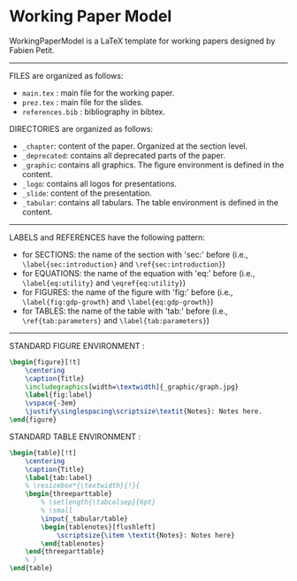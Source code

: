 # Working Paper Model

WorkingPaperModel is a LaTeX template for working papers designed by Fabien Petit.

---------------------

FILES are organized as follows:
- `main.tex` : main file for the working paper.
- `prez.tex` : main file for the slides.
- `references.bib` : bibliography in bibtex.

DIRECTORIES are organized as follows:

- `_chapter`: content of the paper. Organized at the section level.
- `_deprecated`: contains all deprecated parts of the paper.
- `_graphic`: contains all graphics. The figure environment is defined in the content.
- `_logo`: contains all logos for presentations.
- `_slide`: content of the presentation.
- `_tabular`: contains all tabulars. The table environment is defined in the content.

---------------------

LABELS and REFERENCES have the following pattern:

- for SECTIONS: the name of the section with 'sec:' before (i.e., `\label{sec:introduction}` and `\ref{sec:introduction}`)
- for EQUATIONS: the name of the equation with 'eq:' before (i.e., `\label{eq:utility}` and `\eqref{eq:utility}`)
- for FIGURES: the name of the figure with 'fig:' before (i.e., `\label{fig:gdp-growth}` and `\label{eq:gdp-growth}`)
- for TABLES: the name of the table with 'tab:' before (i.e., `\ref{tab:parameters}` and `\label{tab:parameters}`)

---------------------

STANDARD FIGURE ENVIRONMENT :

```latex
\begin{figure}[!t]
    \centering
    \caption{Title}
    \includegraphics[width=\textwidth]{_graphic/graph.jpg}
    \label{fig:label}
    \vspace{-3em}
    \justify\singlespacing\scriptsize\textit{Notes}: Notes here.
\end{figure}
```

STANDARD TABLE ENVIRONMENT :

```latex
\begin{table}[!t]
    \centering
    \caption{Title}
    \label{tab:label}
    % \resizebox*{\textwidth}{!}{
    \begin{threeparttable}
        % \setlength{\tabcolsep}{6pt}
        % \small
        \input{_tabular/table}
        \begin{tablenotes}[flushleft]
            \scriptsize{\item \textit{Notes}: Notes here}
        \end{tablenotes}
    \end{threeparttable}
    % }
\end{table}
```
